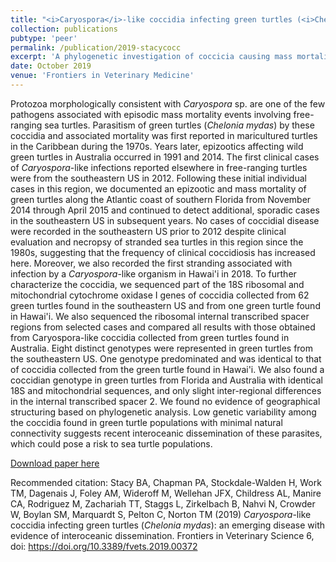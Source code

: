 ```yaml
---
title: "<i>Caryospora</i>-like coccidia infecting green turtles (<i>Chelonia mydas</i>): an emerging disease with evidence of interoceanic dissemination"
collection: publications
pubtype: 'peer'
permalink: /publication/2019-stacycocc
excerpt: 'A phylogenetic investigation of coccicia causing mass mortality in sea turtles finds no evidence of geographical structuring between the USA and Australia, suggesting recent interoceanic dissemination of these parasites, posing a risk to endangered sea turtle populations.'
date: October 2019
venue: 'Frontiers in Veterinary Medicine'
---
```

Protozoa morphologically consistent with <i>Caryospora</i> sp. are one of the few pathogens associated with episodic mass mortality events involving free-ranging sea turtles. Parasitism of green turtles (<i>Chelonia mydas</i>) by these coccidia and associated mortality was first reported in maricultured turtles in the Caribbean during the 1970s. Years later, epizootics affecting wild green turtles in Australia occurred in 1991 and 2014. The first clinical cases of <i>Caryospora</i>-like infections reported elsewhere in free-ranging turtles were from the southeastern US in 2012. Following these initial individual cases in this region, we documented an epizootic and mass mortality of green turtles along the Atlantic coast of southern Florida from November 2014 through April 2015 and continued to detect additional, sporadic cases in the southeastern US in subsequent years. No cases of coccidial disease were recorded in the southeastern US prior to 2012 despite clinical evaluation and necropsy of stranded sea turtles in this region since the 1980s, suggesting that the frequency of clinical coccidiosis has increased here. Moreover, we also recorded the first stranding associated with infection by a <i>Caryospora</i>-like organism in Hawai'i in 2018. To further characterize the coccidia, we sequenced part of the 18S ribosomal and mitochondrial cytochrome oxidase I genes of coccidia collected from 62 green turtles found in the southeastern US and from one green turtle found in Hawai'i. We also sequenced the ribosomal internal transcribed spacer regions from selected cases and compared all results with those obtained from Caryospora-like coccidia collected from green turtles found in Australia. Eight distinct genotypes were represented in green turtles from the southeastern US. One genotype predominated and was identical to that of coccidia collected from the green turtle found in Hawai'i. We also found a coccidian genotype in green turtles from Florida and Australia with identical 18S and mitochondrial sequences, and only slight inter-regional differences in the internal transcribed spacer 2. We found no evidence of geographical structuring based on phylogenetic analysis. Low genetic variability among the coccidia found in green turtle populations with minimal natural connectivity suggests recent interoceanic dissemination of these parasites, which could pose a risk to sea turtle populations.

[Download paper here](https://www.frontiersin.org/journals/veterinary-science/articles/10.3389/fvets.2019.00372/full)

Recommended citation: Stacy BA, Chapman PA, Stockdale-Walden H, Work TM, Dagenais J, Foley AM, Wideroff M, Wellehan JFX, Childress AL, Manire CA, Rodriguez M, Zachariah TT, Staggs L, Zirkelbach B, Nahvi N, Crowder W, Boylan SM, Marquardt S, Pelton C, Norton TM (2019) <i>Caryospora</i>-like coccidia infecting green turtles (<i>Chelonia mydas</i>): an emerging disease with evidence of interoceanic dissemination. Frontiers in Veterinary Science 6, doi: https://doi.org/10.3389/fvets.2019.00372
